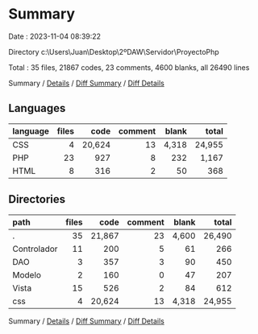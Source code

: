 # Summary

Date : 2023-11-04 08:39:22

Directory c:\\Users\\Juan\\Desktop\\2ºDAW\\Servidor\\ProyectoPhp

Total : 35 files,  21867 codes, 23 comments, 4600 blanks, all 26490 lines

Summary / [Details](details.md) / [Diff Summary](diff.md) / [Diff Details](diff-details.md)

## Languages
| language | files | code | comment | blank | total |
| :--- | ---: | ---: | ---: | ---: | ---: |
| CSS | 4 | 20,624 | 13 | 4,318 | 24,955 |
| PHP | 23 | 927 | 8 | 232 | 1,167 |
| HTML | 8 | 316 | 2 | 50 | 368 |

## Directories
| path | files | code | comment | blank | total |
| :--- | ---: | ---: | ---: | ---: | ---: |
| . | 35 | 21,867 | 23 | 4,600 | 26,490 |
| Controlador | 11 | 200 | 5 | 61 | 266 |
| DAO | 3 | 357 | 3 | 90 | 450 |
| Modelo | 2 | 160 | 0 | 47 | 207 |
| Vista | 15 | 526 | 2 | 84 | 612 |
| css | 4 | 20,624 | 13 | 4,318 | 24,955 |

Summary / [Details](details.md) / [Diff Summary](diff.md) / [Diff Details](diff-details.md)